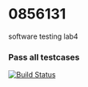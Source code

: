 # 0856131
software testing lab4 
### Pass all testcases
[![Build Status](https://travis-ci.org/ashirleyshe/0856131.svg?branch=master)](https://travis-ci.org/ashirleyshe/0856131)
